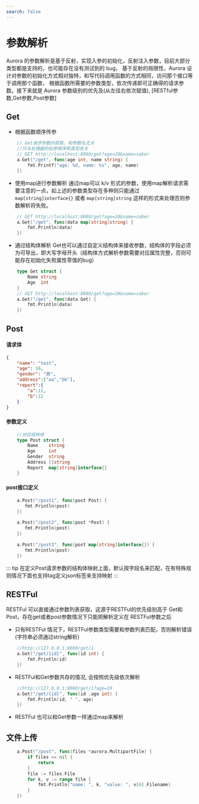 ```yaml
---
search: false
---
```

# 参数解析

Aurora 的参数解析是基于反射，实现入参的初始化，反射注入参数，目前大部分类型都是支持的，也可能存在没有测试到的 bug， 
基于反射的局限性，Aurora 设计对参数的初始化方式相对独特，和写代码调用函数的方式相同，访问那个接口等于调用那个函数， 
根据函数所需要的参数类型，依次传递即可正确得的请求参数。接下来就是 Aurora 参数级别的优先及(从左往右依次赋值), [RESTful参数,Get参数,Post参数]
## Get

- 根据函数顺序传参
```go
    // Get请求参数的获取，和参数名无关
    //只与处理器的如参顺序和类型有关 
    // GET http://localhost:8080/get?age=20&name=saber
    a.Get("/get", func(age int, name string) {
		fmt.Printf("age: %d, name: %s", age, name)
	})
```
- 使用map进行参数解析
通过map可以 k/v 形式的参数，使用map解析请求需要注意的一点，如上述的参数类型存在多种则只能通过 `map[string]interface{}` 或者 `map[string]string` 这样的形式来处理否则参数解析将失败。
```go
    // GET http://localhost:8080/get?age=20&name=saber
    a.Get("/get", func(data map[string]string) {
		fmt.Println(data)
	}) 
```
- 通过结构体解析
Get也可以通过自定义结构体来接收参数，结构体的字段必须为可导出，即大写字母开头（结构体方式解析参数需要对应属性完整，否则可能存在初始化失败属性零值的bug）
```go
    type Get struct {
        Name string
        Age  int
    }
    // GET http://localhost:8080/get?age=20&name=saber
    a.Get("/get", func(data Get) {
		fmt.Println(data)
	})
```

## Post
#### 请求体
```json
{
    "name": "test",
    "age": 16,
    "gender": "男",
    "address":["aa","bb"],
    "report":{
    	"a":11,
    	"b":12
    }
}
```
#### 参数定义
```go
    //对应结构体
    type Post struct {
        Name    string
        Age     int
        Gender  string
        Address []string
        Report  map[string]interface{}
    }
```

#### post接口定义
```go
    a.Post("/post1", func(post Post) {
       fmt.Println(post)
    })
    
    a.Post("/post2", func(post *Post) {
       fmt.Println(post)
    })
    
    a.Post("/post3", func(post map[string]interface{}) {
       fmt.Println(post)
    })
```
::: tip
在定义Post请求参数的结构体映射上面，默认按字段名来匹配，在有特殊规则情况下面也支持tag定义json标签来支持映射
:::

## RESTFul

 RESTFul 可以直接通过参数列表获取，这源于RESTFul的优先级别高于 Get和Post，存在get或者post参数情况下只能把解析定义在 RESTFul参数之后

- 只有RESTFul 情况下，RESTFul参数类型需要和参数列表匹配，否则解析错误(字符串必须通过string解析)
```go
    //http://127.0.0.1:8080/get/1
    a.Get("/get/{id}", func(id int) {
		fmt.Println(id)
	})
```

- RESTFul和Get参数共存的情况, 会按照优先级依次解析
```go
    //http://127.0.0.1:8080/get/1?age=19
    a.Get("/get/{id}", func(id ,age int) {
		fmt.Println(id, " ", age)
	}) 
```
- RESTFul 也可以和Get参数一样通过map来解析

## 文件上传
```go
    a.Post("/post", func(files *aurora.MultipartFile) {
        if files == nil {
            return
        }
        file := files.File
        for k, v := range file {
            fmt.Println("name: ", k, "value: ", v[0].Filename)
        }
    })
```

